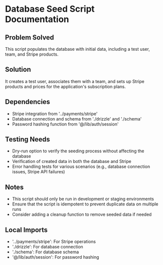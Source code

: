# Database Seed Script Documentation

## Problem Solved
This script populates the database with initial data, including a test user, team, and Stripe products.

## Solution
It creates a test user, associates them with a team, and sets up Stripe products and prices for the application's subscription plans.

## Dependencies
- Stripe integration from '../payments/stripe'
- Database connection and schema from './drizzle' and './schema'
- Password hashing function from '@/lib/auth/session'

## Testing Needs
- Dry-run option to verify the seeding process without affecting the database
- Verification of created data in both the database and Stripe
- Error handling tests for various scenarios (e.g., database connection issues, Stripe API failures)

## Notes
- This script should only be run in development or staging environments
- Ensure that the script is idempotent to prevent duplicate data on multiple runs
- Consider adding a cleanup function to remove seeded data if needed

## Local Imports
- '../payments/stripe': For Stripe operations
- './drizzle': For database connection
- './schema': For database schema
- '@/lib/auth/session': For password hashing